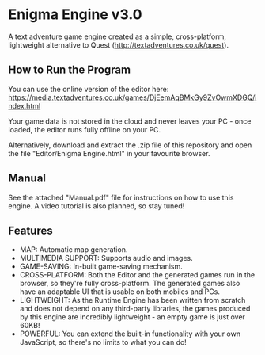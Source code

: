 # Enigma Engine v3.0
A text adventure game engine created as a simple, cross-platform, lightweight alternative to Quest (http://textadventures.co.uk/quest).

## How to Run the Program
You can use the online version of the editor here: https://media.textadventures.co.uk/games/DjEemAqBMkGy9ZvOwmXDGQ/index.html

Your game data is not stored in the cloud and never leaves your PC - once loaded, the editor runs fully offline on your PC.

Alternatively, download and extract the .zip file of this repository and open the file "Editor/Enigma Engine.html" in your favourite browser.

## Manual
See the attached "Manual.pdf" file for instructions on how to use this engine. A video tutorial is also planned, so stay tuned!

## Features
* MAP: Automatic map generation.
* MULTIMEDIA SUPPORT: Supports audio and images.
* GAME-SAVING: In-built game-saving mechanism.
* CROSS-PLATFORM: Both the Editor and the generated games run in the browser, so they're fully cross-platform. The generated games also have an adaptable UI that is usable on both mobiles and PCs.
* LIGHTWEIGHT: As the Runtime Engine has been written from scratch and does not depend on any third-party libraries, the games produced by this engine are incredibly lightweight - an empty game is just over 60KB!
* POWERFUL: You can extend the built-in functionality with your own JavaScript, so there's no limits to what you can do!
